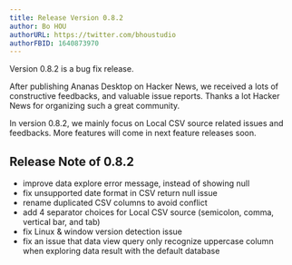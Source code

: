 ```yaml
---
title: Release Version 0.8.2
author: Bo HOU
authorURL: https://twitter.com/bhoustudio
authorFBID: 1640873970
---
```


Version 0.8.2 is a bug fix release. 

After publishing Ananas Desktop on Hacker News, we received a lots of constructive feedbacks, and valuable issue reports. Thanks a lot Hacker News for organizing such a great community.

In version 0.8.2, we mainly focus on Local CSV source related issues and feedbacks. More features will come in next feature releases soon.

<!--truncate-->

## Release Note of 0.8.2

- improve data explore error message, instead of showing null
- fix unsupported date format in CSV return null issue
- rename duplicated CSV columns to avoid conflict
- add 4 separator choices for Local CSV source (semicolon, comma,  vertical bar, and tab)
- fix Linux & window version detection issue
- fix an issue that data view query only recognize uppercase column when exploring data result with the default database


